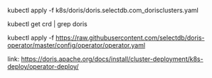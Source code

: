 kubectl apply -f k8s/doris/doris.selectdb.com_dorisclusters.yaml  

kubectl get crd | grep doris   

kubectl apply -f https://raw.githubusercontent.com/selectdb/doris-operator/master/config/operator/operator.yaml

link: https://doris.apache.org/docs/install/cluster-deployment/k8s-deploy/operator-deploy/
